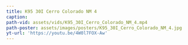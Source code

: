 ```yaml
---
title: K95 30I Cerro Colorado NM 4
caption:
path-vid: assets/vids/K95_30I_Cerro_Colorado_NM_4.mp4
path-poster: assets/images/posters/K95_30I_Cerro_Colorado_NM_4.jpg
yt-url: 'https://youtu.be/4W0l7FOX-Aw'
---
```


